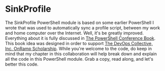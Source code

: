 # SinkProfile

The SinkProfile PowerShell module is based on some earlier PowerShell I wrote that was used to automatically sync a profile script, between my work and home computer over the Internet. Well, it's be greatly improved. Everything about it is fully discussed in [The PowerShell Conference Book](https://leanpub.com/powershell-conference-book). This book idea was designed in order to support [The DevOps Collective, Inc. OnRamp Scholarship](https://powershell.org/summit/summit-onramp/onramp-scholarship/). While you're welcome to the code, do keep in mind that my chapter in this collaboration will help break down and explain all the code in this PowerShell module. Grab a copy, read along, and let's better this code.

